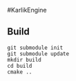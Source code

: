 #KarlikEngine

## Build
```
git submodule init
git submodule update
mkdir build
cd build
cmake ..
```
